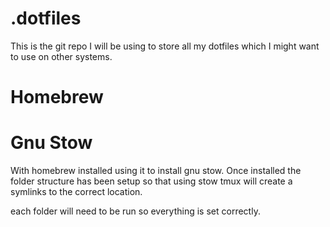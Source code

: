 # .dotfiles

This is the git repo I will be using to store all my dotfiles which I might want to use on other systems.


# Homebrew





# Gnu Stow

With homebrew installed using it to install gnu stow. Once installed the folder structure has been setup so that using stow tmux will create a symlinks to the correct location.

each folder will need to be run so everything is set correctly.
